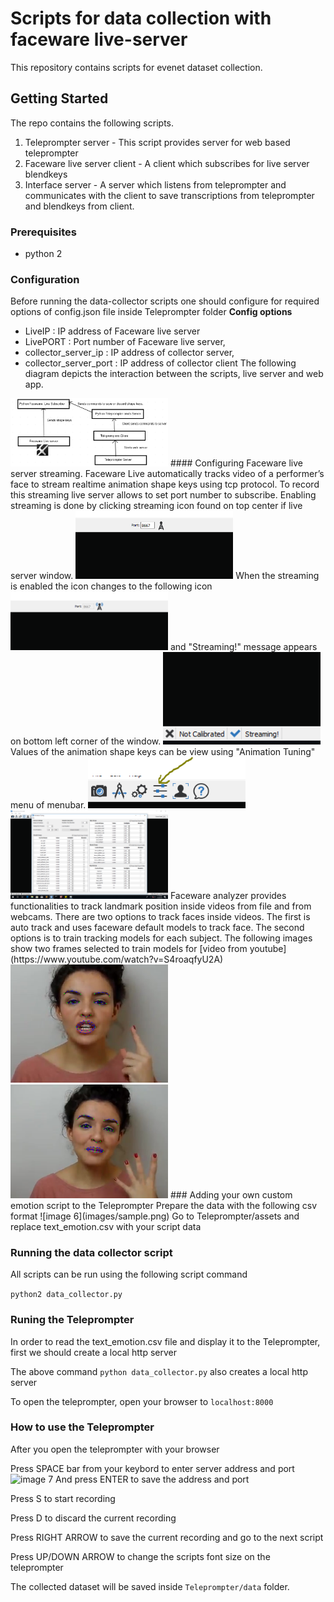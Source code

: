 # Scripts for data collection with faceware live-server

This repository contains scripts for evenet dataset collection. 
## Getting Started
The repo contains the following scripts.
1. Teleprompter server - This script provides server for web based teleprompter 
2. Faceware live server client - A client which subscribes for live server blendkeys
3. Interface server - A server which listens from teleprompter and communicates with the client
to save transcriptions from teleprompter and blendkeys from client. 

### Prerequisites

* python 2

### Configuration 
Before running the data-collector scripts one should configure for required options of config.json file inside Teleprompter folder
**Config options** 
*   LiveIP                  : IP address of Faceware live server
*   LivePORT                : Port number of Faceware live server,
*   collector_server_ip     : IP address of collector server,
*   collector_server_port	: IP address of collector client
The following diagram depicts the interaction between the scripts, live server and web app.
<img src="https://github.com/hansonrobotics/evenet-data-collection/blob/master/images/image8.png" width = 50%/> 
#### Configuring Faceware live server streaming.
Faceware Live automatically tracks video of a performer’s face to stream realtime animation shape keys using tcp protocol. To record this streaming live server allows to set port number to subscribe. Enabling streaming is done by clicking streaming icon found on top center if live server window.  
<img src="https://github.com/hansonrobotics/evenet-data-collection/blob/master/images/image1.PNG" width = 50%/>  
When the streaming is enabled the icon changes to the following icon  
<img src="https://github.com/hansonrobotics/evenet-data-collection/blob/master/images/image4.PNG" width = 50%/>   
and "Streaming!" message appears on bottom left corner of the window.  
<img src="https://github.com/hansonrobotics/evenet-data-collection/blob/master/images/image2.PNG" width = 50%/>
Values of the animation shape keys can be view using "Animation Tuning" menu of menubar.
<img src="https://github.com/hansonrobotics/evenet-data-collection/blob/master/images/image5.PNG" width = 50%/>  
<img src="https://github.com/hansonrobotics/evenet-data-collection/blob/master/images/image3.png" width = 50%/>
Faceware analyzer provides functionalities to track landmark position inside videos from file and from webcams. There are two options to track faces inside videos. The first is auto track and uses faceware default models to track face. The second options is to train tracking models for each subject. The following images show two frames selected to train models for [video from youtube](https://www.youtube.com/watch?v=S4roaqfyU2A) 
<img src="https://github.com/hansonrobotics/evenet-data-collection/blob/master/images/image6.PNG" width = 50%/>
<img src="https://github.com/hansonrobotics/evenet-data-collection/blob/master/images/image7.PNG" width = 50%/>
### Adding your own custom emotion script to the Teleprompter
Prepare the data with the following csv format 
![image 6](images/sample.png)  
Go to Teleprompter/assets and replace text_emotion.csv with your script data

### Running the data collector script
All scripts can be run using the following script command

```python2 data_collector.py```

### Runing the Teleprompter
In order to read the  text_emotion.csv file and display it to the Teleprompter, first we should create a local http server  

The above command  ```python data_collector.py``` also creates a local http server

To open the teleprompter, open your browser to  ```localhost:8000```

### How to use the Teleprompter
After you open the teleprompter with your browser 

Press SPACE bar from your keybord to enter server address and port
![image 7](images/server_addr.png)
And press ENTER to save the address and port

Press S to start recording

Press D to discard the current recording

Press RIGHT ARROW to save the current recording and go to the next script

Press UP/DOWN ARROW to change the scripts font size on the teleprompter

The collected dataset will be saved inside `Teleprompter/data` folder.
